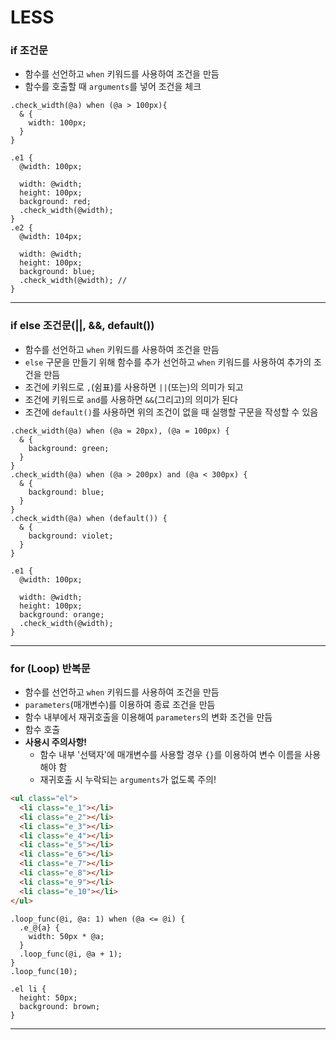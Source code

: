# LESS

### if 조건문
- 함수를 선언하고 `when` 키워드를 사용하여 조건을 만듬
- 함수를 호출할 때 `arguments`를 넣어 조건을 체크
```less
.check_width(@a) when (@a > 100px){
  & {
    width: 100px;
  }
}

.e1 {
  @width: 100px;
  
  width: @width;
  height: 100px;
  background: red;
  .check_width(@width);
}
.e2 {
  @width: 104px;
  
  width: @width;
  height: 100px;
  background: blue;
  .check_width(@width); // 
}
```

___

### if else 조건문(||, &&, default())
- 함수를 선언하고 `when` 키워드를 사용하여 조건을 만듬
- `else` 구문을 만들기 위해 함수를 추가 선언하고 `when` 키워드를 사용하여 추가의 조건을 만듬
- 조건에 키워드로 `,`(쉼표)를 사용하면 `||`(또는)의 의미가 되고
- 조건에 키워드로 `and`를 사용하면 `&&`(그리고)의 의미가 된다
- 조건에 `default()`를 사용하면 위의 조건이 없을 때 실행할 구문을 작성할 수 있음
```less
.check_width(@a) when (@a = 20px), (@a = 100px) {
  & {
    background: green;
  }
}
.check_width(@a) when (@a > 200px) and (@a < 300px) {
  & {
    background: blue;
  }
}
.check_width(@a) when (default()) {
  & {
    background: violet;
  }
}

.e1 {
  @width: 100px;

  width: @width;
  height: 100px;
  background: orange;
  .check_width(@width);
}
```

___

### for (Loop) 반복문
- 함수를 선언하고 `when` 키워드를 사용하여 조건을 만듬
- `parameters`(매개변수)를 이용하여 종료 조건을 만듬
- 함수 내부에서 재귀호출을 이용해여 `parameters`의 변화 조건을 만듬
- 함수 호출
- __사용시 주의사항!__
  - 함수 내부 '선택자'에 매개변수를 사용할 경우 `{}`를 이용하여 변수 이름을 사용해야 함
  - 재귀호출 시 누락되는 `arguments`가 없도록 주의!
```html
<ul class="el">
  <li class="e_1"></li>
  <li class="e_2"></li>
  <li class="e_3"></li>
  <li class="e_4"></li>
  <li class="e_5"></li>
  <li class="e_6"></li>
  <li class="e_7"></li>
  <li class="e_8"></li>
  <li class="e_9"></li>
  <li class="e_10"></li>
</ul>
```
```less
.loop_func(@i, @a: 1) when (@a <= @i) {
  .e_@{a} {
    width: 50px * @a;
  }
  .loop_func(@i, @a + 1);
}
.loop_func(10);

.el li {
  height: 50px;
  background: brown;
}
```

___

